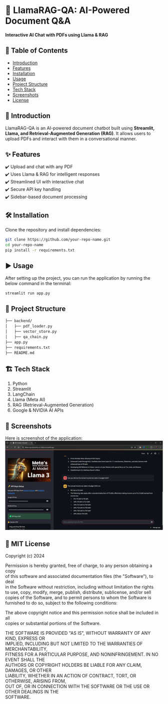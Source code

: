 # 🦙 LlamaRAG-QA: AI-Powered Document Q&A  
**Interactive AI Chat with PDFs using Llama & RAG**  

## 📌 Table of Contents  
- [Introduction](#introduction)  
- [Features](#features)  
- [Installation](#installation)  
- [Usage](#usage)  
- [Project Structure](#project-structure)  
- [Tech Stack](#tech-stack)  
- [Screenshots](#screenshots)  
- [License](#license)  

## 🚀 Introduction  
LlamaRAG-QA is an AI-powered document chatbot built using **Streamlit, Llama, and Retrieval-Augmented Generation (RAG)**. It allows users to upload PDFs and interact with them in a conversational manner.  

## ✨ Features  
✔️ Upload and chat with any PDF  
✔️ Uses Llama & RAG for intelligent responses  
✔️ Streamlined UI with interactive chat  
✔️ Secure API key handling  
✔️ Sidebar-based document processing  

## 🛠️ Installation  
Clone the repository and install dependencies:  
```bash
git clone https://github.com/your-repo-name.git  
cd your-repo-name  
pip install -r requirements.txt
```
## ▶️ Usage

After setting up the project, you can run the application by running the below command in the terminal:
   ```bash
   streamlit run app.py
  ```

## 📂 Project Structure

``` bash
├── backend/
│   ├── pdf_loader.py
│   ├── vector_store.py
│   ├── qa_chain.py
├── app.py
├── requirements.txt
├── README.md
```

## 🏗️ Tech Stack
1. Python
2. Streamlit
3. LangChain
4. Llama (Meta AI)
5. RAG (Retrieval-Augmented Generation)
6. Google & NVIDIA AI APIs

## 📸 Screenshots

Here is screenshot of the application:
![Main Interface](images/img.png)

## 📜 MIT License  

Copyright (c) 2024  

Permission is hereby granted, free of charge, to any person obtaining a copy  
of this software and associated documentation files (the "Software"), to deal  
in the Software without restriction, including without limitation the rights  
to use, copy, modify, merge, publish, distribute, sublicense, and/or sell  
copies of the Software, and to permit persons to whom the Software is  
furnished to do so, subject to the following conditions:  

The above copyright notice and this permission notice shall be included in all  
copies or substantial portions of the Software.  

THE SOFTWARE IS PROVIDED "AS IS", WITHOUT WARRANTY OF ANY KIND, EXPRESS OR  
IMPLIED, INCLUDING BUT NOT LIMITED TO THE WARRANTIES OF MERCHANTABILITY,  
FITNESS FOR A PARTICULAR PURPOSE, AND NONINFRINGEMENT. IN NO EVENT SHALL THE  
AUTHORS OR COPYRIGHT HOLDERS BE LIABLE FOR ANY CLAIM, DAMAGES, OR OTHER  
LIABILITY, WHETHER IN AN ACTION OF CONTRACT, TORT, OR OTHERWISE, ARISING FROM,  
OUT OF, OR IN CONNECTION WITH THE SOFTWARE OR THE USE OR OTHER DEALINGS IN THE  
SOFTWARE.  

